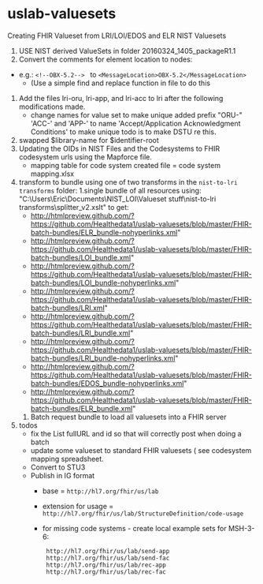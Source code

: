 # uslab-valuesets

Creating FHIR Valueset from LRI/LOI/EDOS and ELR NIST Valuesets

1. USE NIST derived ValueSets in folder 20160324_1405_packageR1.1
1. Convert the comments for element location to nodes:
  - e.g.:	`<!--OBX-5.2--> ` to `<MessageLocation>OBX-5.2</MessageLocation>`
	- (Use a simple find and replace function in file to do this
1. Add the files lri-oru, lri-app, and lri-acc to lri after the following modifications made.
   - change names for value set to make unique  added prefix "ORU-"  'ACC-' and 'APP-' to name 'Accept/Application Acknowledgment Conditions'  to make unique  todo is to make DSTU re this.
1. swapped $library-name for $identifier-root
1. Updating the OIDs in NIST Files and the Codesystems to FHIR codesystem urls using the Mapforce file.
   - mapping table for code system created file = code system mapping.xlsx
1. transform to bundle using one of two transforms in the `nist-to-lri transforms` folder:
   1.single bundle of all resources using: "C:\Users\Eric\Documents\NIST_LOI\Valueset stuff\nist-to-lri transforms\splitter_v2.xslt" to get:
     - http://htmlpreview.github.com/?https://github.com/Healthedata1/uslab-valuesets/blob/master/FHIR-batch-bundles/ELR_bundle-nohyperlinks.xml"
     - http://htmlpreview.github.com/?https://github.com/Healthedata1/uslab-valuesets/blob/master/FHIR-batch-bundles/LOI_bundle.xml"
     - http://htmlpreview.github.com/?https://github.com/Healthedata1/uslab-valuesets/blob/master/FHIR-batch-bundles/LOI_bundle-nohyperlinks.xml"
     - http://htmlpreview.github.com/?https://github.com/Healthedata1/uslab-valuesets/blob/master/FHIR-batch-bundles/LRI.xml"
     - http://htmlpreview.github.com/?https://github.com/Healthedata1/uslab-valuesets/blob/master/FHIR-batch-bundles/LRI_bundle.xml"
     - http://htmlpreview.github.com/?https://github.com/Healthedata1/uslab-valuesets/blob/master/FHIR-batch-bundles/LRI_bundle-nohyperlinks.xml"
     - http://htmlpreview.github.com/?https://github.com/Healthedata1/uslab-valuesets/blob/master/FHIR-batch-bundles/EDOS_bundle-nohyperlinks.xml"
     - http://htmlpreview.github.com/?https://github.com/Healthedata1/uslab-valuesets/blob/master/FHIR-batch-bundles/ELR_bundle.xml"
   1. Batch request bundle to load all valuesets into a FHIR server
1. todos
   - fix the List fullURL and id so that will correctly post when doing a batch
   - update some valueset to standard FHIR valuesets ( see codesystem mapping spreadsheet.
   - Convert to STU3
   - Publish in IG format
      - base = `http://hl7.org/fhir/us/lab`
      - extension for usage = `http://hl7.org/fhir/us/lab/StructureDefinition/code-usage`
      -  for missing code systems -  create local example sets for MSH-3-6:

              http://hl7.org/fhir/us/lab/send-app
              http://hl7.org/fhir/us/lab/send-fac
              http://hl7.org/fhir/us/lab/rec-app
              http://hl7.org/fhir/us/lab/rec-fac
   










